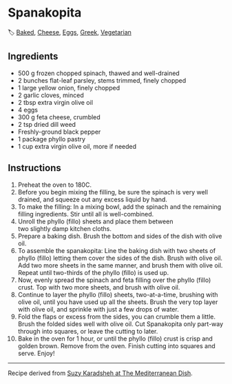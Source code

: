 # Spanakopita

🏷  [Baked](../collections/baked.md), [Cheese](../ingredients/cheese.md), [Eggs](../ingredients/eggs.md), [Greek](../cuisines/greek.md), [Vegetarian](../collections/vegetarian.md)

## Ingredients

- 500 g frozen chopped spinach, thawed and well-drained
- 2 bunches flat-leaf parsley, stems trimmed, finely chopped
- 1 large yellow onion, finely chopped
- 2 garlic cloves, minced
- 2 tbsp extra virgin olive oil
- 4 eggs
- 300 g feta cheese, crumbled
- 2 tsp dried dill weed
- Freshly-ground black pepper
- 1 package phyllo pastry
- 1 cup extra virgin olive oil, more if needed

## Instructions

1. Preheat the oven to 180C.
2. Before you begin mixing the filling, be sure the spinach is very well drained, and squeeze out any excess liquid by hand.
3. To make the filling: In a mixing bowl, add the spinach and the remaining filling ingredients. Stir until all is well-combined.
4. Unroll the phyllo (fillo) sheets and place them between two slightly damp kitchen cloths.
5. Prepare a baking dish. Brush the bottom and sides of the dish with olive oil.
6. To assemble the spanakopita: Line the baking dish with two sheets of phyllo (fillo) letting them cover the sides of the dish. Brush with olive oil. Add two more sheets in the same manner, and brush them with olive oil. Repeat until two-thirds of the phyllo (fillo) is used up.
7. Now, evenly spread the spinach and feta filling over the phyllo (fillo) crust. Top with two more sheets, and brush with olive oil.
8. Continue to layer the phyllo (fillo) sheets, two-at-a-time, brushing with olive oil, until you have used up all the sheets. Brush the very top layer with olive oil, and sprinkle with just a few drops of water.
9. Fold the flaps or excess from the sides, you can crumble them a little. Brush the folded sides well with olive oil. Cut Spanakopita only part-way through into squares, or leave the cutting to later.
10. Bake in the oven for 1 hour, or until the phyllo (fillo) crust is crisp and golden brown. Remove from the oven. Finish cutting into squares and serve. Enjoy!

---

Recipe derived from [Suzy Karadsheh at The Mediterranean Dish](https://www.themediterraneandish.com/spanakopita-recipe-greek-spinach-pie/).
